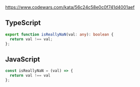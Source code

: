https://www.codewars.com/kata/56c24c58e0c0f741d4001aef

## TypeScript
```ts
export function isReallyNaN(val: any): boolean {
  return val !== val;
};
```

## JavaScript
```js
const isReallyNaN = (val) => {
  return val !== val
};
```